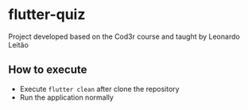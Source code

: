 # flutter-quiz

Project developed based on the Cod3r course and taught by Leonardo Leitão

## How to execute

- Execute `flutter clean` after clone the repository
- Run the application normally
